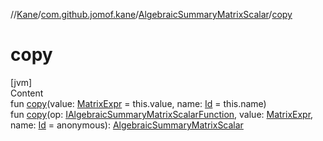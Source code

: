 //[Kane](../../index.md)/[com.github.jomof.kane](../index.md)/[AlgebraicSummaryMatrixScalar](index.md)/[copy](copy.md)



# copy  
[jvm]  
Content  
fun [copy](copy.md)(value: [MatrixExpr](../-matrix-expr/index.md) = this.value, name: [Id](../../com.github.jomof.kane.impl/index.md#%5Bcom.github.jomof.kane.impl%2FId%2F%2F%2FPointingToDeclaration%2F%5D%2FClasslikes%2F-1422180844) = this.name)  
fun [copy](copy.md)(op: [IAlgebraicSummaryMatrixScalarFunction](../-i-algebraic-summary-matrix-scalar-function/index.md), value: [MatrixExpr](../-matrix-expr/index.md), name: [Id](../../com.github.jomof.kane.impl/index.md#%5Bcom.github.jomof.kane.impl%2FId%2F%2F%2FPointingToDeclaration%2F%5D%2FClasslikes%2F-1422180844) = anonymous): [AlgebraicSummaryMatrixScalar](index.md)  



